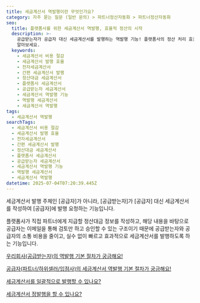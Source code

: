 ```yaml
---
title: 세금계산서 역발행이란 무엇인가요?
category: 자주 묻는 질문 (일반 문의) > 파트너정산자동화 > 파트너정산자동화
seo:
  title: 플랫폼사를 위한 세금계산서 역발행, 효율적 정산의 시작
  description: >-
    공급받는자가 공급자 대신 세금계산서를 발행하는 역발행 기능! 플랫폼사의 정산 처리 효율을 높이고, 불필요한 소통을 줄여주는 장점을
    알아보세요.
  keywords:
    - 세금계산서 비용 절감
    - 세금계산서 발행 효율
    - 전자세금계산서
    - 간편 세금계산서 발행
    - 정산대금 세금계산서
    - 플랫폼사 세금계산서
    - 공급받는자 세금계산서
    - 세금계산서 역발행 기능
    - 역발행 세금계산서
    - 세금계산서 역발행
tags:
  - 세금계산서 역발행
searchTags:
  - 세금계산서 비용 절감
  - 세금계산서 발행 효율
  - 전자세금계산서
  - 간편 세금계산서 발행
  - 정산대금 세금계산서
  - 플랫폼사 세금계산서
  - 공급받는자 세금계산서
  - 세금계산서 역발행 기능
  - 역발행 세금계산서
  - 세금계산서 역발행
datetime: 2025-07-04T07:20:39.445Z
---
```


세금계산서 발행 주체인 \[공급자]가 아니라, \[공급받는자]가 \[공급자] 대신 세금계산서를 작성하여 \[공급자]에 발행 요청하는 기능입니다.

플랫폼사가 직접 파트너에게 지급할 정산대금 정보를 작성하고, 해당 내용을 바탕으로 공급자는 이메일을 통해 검토만 하고 승인할 수 있는 구조이기 때문에 공급받는자와 공급자의 소통 비용을 줄이고, 실수 없이 빠르고 효과적으로 세금계산서를 발행하도록 하는 기능입니다.

[우리회사(공급받는자)의 역발행 기본 절차가 궁금해요!](https://help.portone.io/content/taxinvoice_reverse_issuance_buyer_process)

[공급자(파트너/하위셀러/입점사)의 세금계산서 역발행 기본 절차가 궁금해요!](https://help.portone.io/content/taxinvoice_reverse_issuance_supplier_process)

[세금계산서를 일괄적으로 발행할 수 있나요?](https://help.portone.io/content/taxinvoice_bulk_issuance)

[세금계산서 정발행을 할 수 있나요?](https://help.portone.io/content/taxinvoice_forward_issuance)
